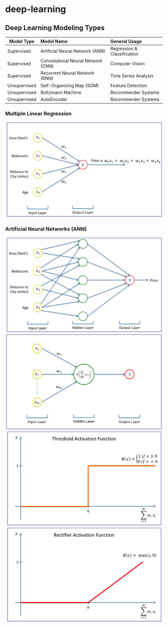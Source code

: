 # deep-learning

## Deep Learning Modeling Types

| Model Type |  Model Name | General Usage |
| ---------------------------------------- | :---  | :--- |
| Supervised | Artificial Neural Network (ANN) | Regression & Classification | 
| Supervised | Convolutional Neural Network (CNN) | Computer Vision |
| Supervised | Recurrent Neural Network (RNN) | Time Series Analysis  | 
| Unsupervised | Self-Organizing Map (SOM) | Feature Detection |
| Unsupervised | Boltzmann Machine | Recommender Systems |
| Unsupervised | AutoEncoder | Recommender Systems |

### Multiple Linear Regression

![Basis of ANN](/Images/basis_of_ANN.png?raw=true "Basis of Artificial Neural Networks (ANN)")

### Artificial Neural Networks (ANN)

![Simple ANN](/Images/simple_ANN.png?raw=true "Simple ANN")
![Summary of ANN](/Images/summary_of_ANN.png?raw=true "Summary of ANN")
![Threshold Activation Function](/Images/threshold_function.png?raw=true "Threshold Activation Function")
![Rectifier Activation Function](/Images/rectifier_function.png?raw=true "Rectifier Activation Function")

